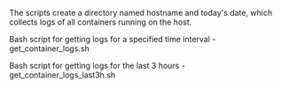 The scripts create a directory named hostname and today's date, which collects logs of all containers running on the host.

Bash script for getting logs for a specified time interval - 
get_container_logs.sh

Bash script for getting logs for the last 3 hours - 
get_container_logs_last3h.sh
